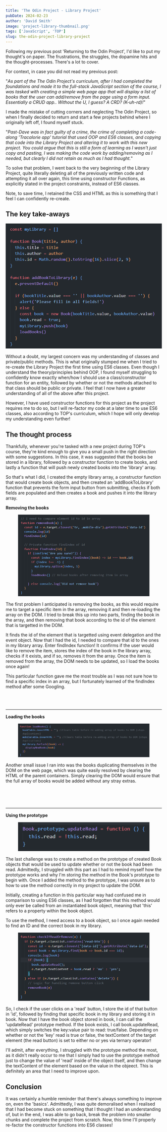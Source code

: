```yaml
---
title: 'The Odin Project - Library Project'
pubDate: 2024-02-23
author: 'David Smith'
image: 'project-library-thumbnail.png'
tags: ['JavaScript', 'TOP']
slug: the-odin-project-library-project
---
```


Following my previous post 'Returning to the Odin Project', I'd like to put my thought's on paper. The frustrations, the struggles, the dopamine hits and the thought-processes. There's a lot to cover.

For context, in case you did not read my previous post:

"_As part of the The Odin Project's curriculum, after I had completed the foundations and made it to the full-stack JavaScript section of the course, I was tasked with creating a simple web page app that will display a list of books that the user can add/remove from the page using a form input. Essentially a CRUD app.. Without the U, I guess? A CRD? (K-uh-rd)!_"

I made the mistake of cutting corners and neglecting The Odin Project, so when I finally decided to return and start a few projects behind where I originally left off, I found myself stuck.

"_Past-Dave was in fact guilty of a crime, the crime of completing a code-along 'Tracalorie app' tutorial that used OOP and ES6 classes, and copying that code into the Library Project and altering it to work with this new project. You could argue that this is still a form of learning as I wasn't just copy and pasting, I was making the code work by adding/removing as I needed, but clearly I did not retain as much as I had thought._"

To solve that problem, I went back to the very beginning of the Library Project, quite literally deleting all of the previously written code and attempting it all over again, this time using constructor Functions, as explicitly stated in the project constraints, instead of ES6 classes.

Note, to save time, I retained the CSS and HTML as this is something that I feel I can confidently re-create.

## The key take-aways

<img src="/public/images/the-odin-project-images/library-project/constructor-function.png" alt="Alt text" class="md:p-4 md:float-right md:w-1/2"/>

Without a doubt, my largest concern was my understanding of classes and private/public methods. This is what originally stumped me when I tried to re-create the Library Project the first time using ES6 classes. Even though I understand the theory/principles behind OOP, I found myself struggling to confidently know exactly when/how I should use a class/constructor function for an entity, followed by whether or not the methods attached to that class should be public or private. I feel that I now have a greater understanding of all of the above after this project.

However, I have used constructor functions for this project as the project requires me to do so, but I will re-factor my code at a later time to use ES6 classes, also according to TOP's curriculum, which I hope will only develop my understanding even further!

<h2> The thought process </h2>

Thankfully, whenever you're tasked with a new project during TOP's course, they're kind enough to give you a small push in the right direction with some suggestions. In this case, it was suggested that the books be stored in a library, followed by a constructor function to create books, and lastly a function that will push newly created books into the 'library' array.

So that's what I did, I created the empty library array, a constructor function that would create book objects, and then created an 'addBookToLibrary' function that prevents the form input button from submitting, checks if both fields are populated and then creates a book and pushes it into the library array.

**Removing the books**

<figure style="text-align: center;">
  <img src="/public/images/the-odin-project-images/library-project/remove-book-function.png" alt="Alt text" class="md:p-4 md:float-right md:w-1/2"/>
</figure>
The first problem I anticipated is removing the books, as this would require me to target a specific item in the array, removing it and then re-loading the array on the DOM.
I tried to break this up into two parts, finding the book in the array, and then removing that book according to the id of the element that is targetted in the DOM.

It finds the id of the element that is targetted using event delegation and the event object. Now that I had the id, I needed to compare that id to the ones in my library array. Enter findIndex function! It confirms if the user would like to remove the item, stores the index of the book in the library array, checks if it exists, and if so, removes it from the array. Once the item is removed from the array, the DOM needs to be updated, so I load the books once again!

This particular function gave me the most trouble as I was not sure how to find a specific index in an array, but I fortunately learned of the findIndex method after some Googling.
<br>
<br>
<br>
<br>

<hr>

**Loading the books**

<figure style="text-align: center;">
  <img src="/public/images/the-odin-project-images/library-project/load-books-function.png" alt="Alt text" class="md:p-4 md:float-right md:w-1/2"/>
</figure>

Another small issue I ran into was the books duplicating themselves in the DOM on the web page, which was quite easily resolved by clearing the HTML of the parent containers. Simply clearing the DOM would ensure that the full array of books would be added without any stray extras.

<br>
<br>
<br>
<hr>

**Using the prototype**

<figure style="text-align: center;">
  <img src="/public/images/the-odin-project-images/library-project/book-prototype-function.png" alt="Alt text" class="md:p-4 md:float-right md:w-1/2"/>
</figure>

The last challenge was to create a method on the prototype of created Book objects that would be used to update whether or not the book had been read.
Admittedly, I struggled with this part as I had to remind myself how the prototype works and why I'm storing the method in the Book's prototype to begin with.
Once I added the method to the prototype, I was unsure as to how to use the method correctly in my project to update the DOM.

Initially, creating a function in this particular way had confused me in comparison to using ES6 classes, as I had forgotten that this method would only ever be called from an instantiated book object, meaning that 'this' refers to a property within the book object.

To use the method, I need access to a book object, so I once again needed to find an ID and the correct book in my library.

<figure style="text-align: center;">
  <img src="/public/images/the-odin-project-images/library-project/check-if-read-function.png" alt="Alt text" class="md:p-4 md:float-right md:w-1/2"/>
</figure>

So, I check if the user clicks on a 'read' button, I store the id of that button in 'id', followed by finding that specific book in my library and storing it in book. Now that I have the book object stored in book, I can call the 'updateRead' prototype method. If the book exists, I call book.updateRead, which simply switches the key:value pair to read: true/false. Depending on whether or not the 'key' read is true or false, the textContent of the target element (the read button) is set to either no or yes via ternary operator!

I'll admit, after everything, I struggled with the prototype method the most, as it didn't really occur to me that I simply had to use the prototype method just to change the value of 'read' inside of the object itself, and then change the textContent of the element based on the value in the objeect. This is definitely an area that I need to improve upon.

## Conclusion

It was certainly a humble reminder that there's always something to improve on, even the 'basics'. Admittedly, I was quite demoralised when I realised that I had become stuck on something that I thought I had an understanding of, but in the end, I was able to go back, break the problem into smaller chunks and complete the project from scratch. Now, this time I'll properly re-factor the constructor functions into ES6 classes!
